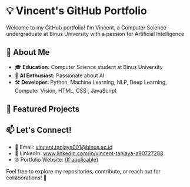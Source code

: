 # 💡 Vincent's GitHub Portfolio

Welcome to my GitHub portfolio! I'm Vincent, a Computer Science undergraduate at Binus University with a passion for Artificial Intelligence

## 🚀 About Me
- 🎓 **Education:** Computer Science student at Binus University
- 🤖 **AI Enthusiast:** Passionate about AI
- 🛠️ **Developer:** Python, Machine Learning, NLP, Deep Learning, Computer Vision, HTML, CSS , JavaScript

## 📌 Featured Projects

## 📫 Let's Connect!
- 📧 Email: vincent.tanjaya001@binus.ac.id
- 🔗 LinkedIn: www.linkedin.com/in/vincent-tanjaya-a90727288 
- 🌐 Portfolio Website: [(If applicable)](https://sites.google.com/view/vincenttanjaya?usp=sharing)

Feel free to explore my repositories, contribute, or reach out for collaborations! 🚀

